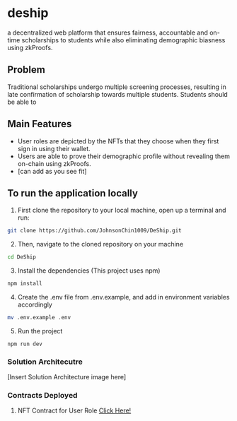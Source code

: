 # deship
a decentralized web platform that ensures fairness, accountable and on-time scholarships to students while also eliminating demographic biasness using zkProofs.

## Problem
Traditional scholarships undergo multiple screening processes, resulting in late confirmation of scholarship towards multiple students. Students should be able to 

## Main Features
- User roles are depicted by the NFTs that they choose when they first sign in using their wallet.
- Users are able to prove their demographic profile without revealing them on-chain using zkProofs.
- [can add as you see fit]

## To run the application locally

1. First clone the repository to your local machine, open up a terminal and run:
```bash
git clone https://github.com/JohnsonChin1009/DeShip.git
```

2. Then, navigate to the cloned repository on your machine
```bash
cd DeShip
```

3. Install the dependencies (This project uses npm)
```bash
npm install
```

4. Create the .env file from .env.example, and add in environment variables accordingly
```bash
mv .env.example .env
```

5. Run the project
```
npm run dev
```

### Solution Architecutre
[Insert Solution Architecture image here]


### Contracts Deployed
1. NFT Contract for User Role [Click Here!](https://sepolia.scrollscan.com/address/0x3E16F77f78939AC48bE10112383d376D425F768D)